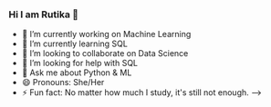 ### Hi I am Rutika 👋

- 🔭 I’m currently working on Machine Learning
- 🌱 I’m currently learning SQL
- 👯 I’m looking to collaborate on Data Science
- 🤔 I’m looking for help with SQL
- 💬 Ask me about Python & ML
- 😄 Pronouns: She/Her
- ⚡ Fun fact: No matter how much I study, it's still not enough.
-->
